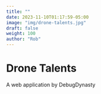 ```yaml
---
title: ""
date: 2023-11-10T01:17:59-05:00
image: "img/drone-talents.jpg"
draft: false
weight: 100
author: "Rob"
---
```



# Drone Talents

A web application by DebugDynasty


